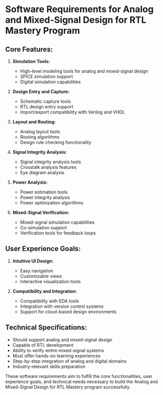 # Software Requirements for Analog and Mixed-Signal Design for RTL Mastery Program

## Core Features:
1. **Simulation Tools:**
   - High-level modeling tools for analog and mixed-signal design
   - SPICE simulation support
   - Digital simulation capabilities

2. **Design Entry and Capture:**
   - Schematic capture tools
   - RTL design entry support
   - Import/export compatibility with Verilog and VHDL

3. **Layout and Routing:**
   - Analog layout tools
   - Routing algorithms
   - Design rule checking functionality

4. **Signal Integrity Analysis:**
   - Signal integrity analysis tools
   - Crosstalk analysis features
   - Eye diagram analysis

5. **Power Analysis:**
   - Power estimation tools
   - Power integrity analysis
   - Power optimization algorithms

6. **Mixed-Signal Verification:**
   - Mixed-signal simulation capabilities
   - Co-simulation support
   - Verification tools for feedback loops

## User Experience Goals:
1. **Intuitive UI Design:**
   - Easy navigation
   - Customizable views
   - Interactive visualization tools

2. **Compatibility and Integration:**
   - Compatibility with EDA tools
   - Integration with version control systems
   - Support for cloud-based design environments

## Technical Specifications:
- Should support analog and mixed-signal design
- Capable of RTL development
- Ability to verify entire mixed-signal systems
- Must offer hands-on learning experiences
- Step-by-step integration of analog and digital domains
- Industry-relevant skills preparation

These software requirements aim to fulfill the core functionalities, user experience goals, and technical needs necessary to build the Analog and Mixed-Signal Design for RTL Mastery program successfully.